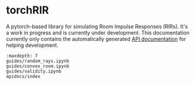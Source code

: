 # torchRIR

A pytorch-based library for simulating Room Impulse Responses (RIRs). It's a work in progress and is currently under development. This documentation currently only contains the automatically generated [API documentation](apidocs/index.rst) for helping development. 


```{toctree}
:maxdepth: 7
guides/random_rays.ipynb
guides/convex_room.ipynb
guides/validity.ipynb
apidocs/index
```
